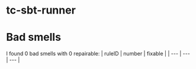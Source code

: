 # tc-sbt-runner 
 
# Bad smells
I found 0 bad smells with 0 repairable:
| ruleID | number | fixable |
| --- | --- | --- |
